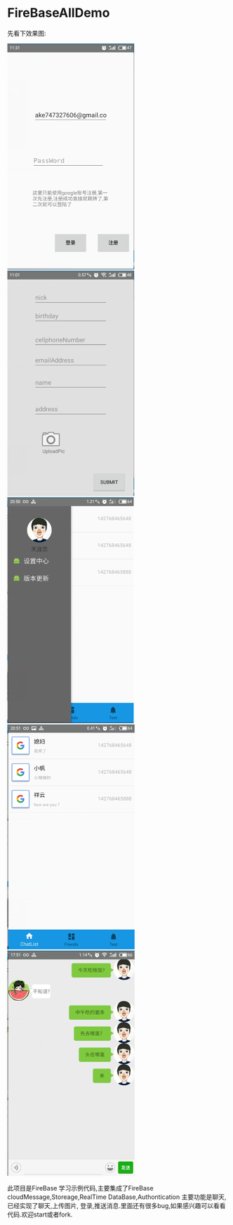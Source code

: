 # FireBaseAllDemo

先看下效果图:


![image](https://github.com/tianyalian/FireBaseAllDemo/blob/master/picture/5.png)![image](https://github.com/tianyalian/FireBaseAllDemo/blob/master/picture/4.png)![image](https://github.com/tianyalian/FireBaseAllDemo/blob/master/picture/3.png)![image](https://github.com/tianyalian/FireBaseAllDemo/blob/master/picture/2.png)![image](https://github.com/tianyalian/FireBaseAllDemo/blob/master/picture/1.png)


此项目是FireBase 学习示例代码,主要集成了FireBase cloudMessage,Storeage,RealTime DataBase,Authontication 主要功能是聊天,已经实现了聊天,上传图片,
登录,推送消息.里面还有很多bug,如果感兴趣可以看看代码.欢迎start或者fork.
